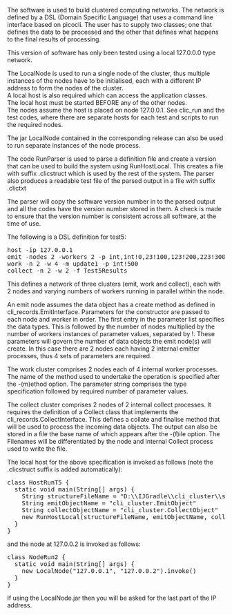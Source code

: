The software is used to build clustered computing networks. 
The network is defined by a DSL (Domain Specific Language) 
that uses a command line 
interface based on picocli.  The user has to supply two classes; 
one that defines the data to be processed and the other that 
defines what happens to the final results of processing.

This version of software has only been tested using a 
local 127.0.0.0 type network.  

The LocalNode is used to run a single node of the cluster, 
thus multiple instances of the nodes have to be initialised, 
each with a different IP address to form the nodes of the cluster.  
A local host is also required which can access the application classes.  
The local host must be started BEFORE any of the other nodes.  
The nodes assume the host is placed on node 127.0.0.1. 
See clic_run and the test codes, where there are separate hosts 
for each test and scripts to run the required nodes.

The jar LocalNode contained in the corresponding release can 
also be used to run separate instances of the node process.

The code RunParser is used to parse a definition file and create 
a version that can be used to build the system using RunHostLocal. This creates a file
with suffix .clicstruct which is used by the rest of the system.  The parser also
produces a readable test file of the parsed output in a file with suffix .clictxt

The parser will copy the software version number in to the parsed output
and all the codes have the version number stored in them.  A check is
made to ensure that the version number is consistent across all software,
at the time of use.

The following is a DSL definition for test5:
<pre>
host -ip 127.0.0.1
emit -nodes 2 -workers 2 -p int,int!0,23!100,123!200,223!300,323
work -n 2 -w 4 -m update1 -p int!500
collect -n 2 -w 2 -f Test5Results
</pre>

This defines a network of three clusters (emit, work and collect), each with 2 nodes
and varying numbers of workers running in parallel within the node.

An emit node assumes the data object has a create method as defined in 
cli_records.EmitInterface. Parameters for the constructor are passed to each node and
worker in order.  The first entry in the parameter list specifies the data types.
This is followed by the number of nodes multiplied by the number of workers instances of parameter
values, separated by !.  These parameters will govern the number of data objects 
the emit node(s) will create.  In this case there are 2 nodes each having 2 internal emitter processes, 
thus 4 sets of parameters are required.

The work cluster comprises 2 nodes each of 4 internal worker processes.  The name of the method used to
undertake the operation is specified after the  -(m)ethod option.  The parameter string comprises the type specification
followed by required number of parameter values.

The collect cluster comprises 2 nodes of 2 internal collect processes.  It requires the definition of a Collect 
class that implements the cli_records.CollectInterface.  This defines a collate and finalise method that will be
used to process the incoming data objects.  The output can also be stored in a file the base name of which appears
after the -(f)ile option.  The Filenames will be differentiated by the node and internal 
Collect process used to write the file.

The local host for the above specification is invoked as follows (note the .clicstruct suffix is added automatically):

<pre>
class HostRunT5 {
  static void main(String[] args) {
    String structureFileName = "D:\\IJGradle\\cli_cluster\\src\\test\\groovy\\cli_cluster/test5"
    String emitObjectName = "cli_cluster.EmitObject"
    String collectObjectName = "cli_cluster.CollectObject"
    new RunHostLocal(structureFileName, emitObjectName, collectObjectName ).invoke()
  }
}
</pre>

and the node at 127.0.0.2 is invoked as follows:

<pre>
class NodeRun2 {
  static void main(String[] args) {
    new LocalNode("127.0.0.1", "127.0.0.2").invoke()
  }
}
</pre>

If using the LocalNode.jar then you will be asked for the last part of the IP address.





